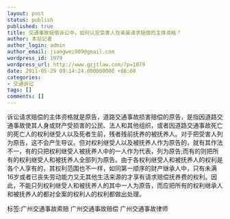 ```yaml
---
layout: post
status: publish
published: true
title: 交通事故赔偿诉讼中，如何认定受害人及亲属请求赔偿的主体资格？
author: 本站记者
author_login: admin
author_email: jiangwei909@gmail.com
wordpress_id: 1079
wordpress_url: http://www.gzjtlaw.com/?p=1079
date: 2011-05-29 09:14:24.000000000 +08:00
categories:
- 交通诉讼
tags: []
comments: []
---
```

诉讼请求赔偿的主体资格就是原告，道路交通事故损害赔偿的原告，是指因道路交通事故使其人身或财产受损害的公民、法人和其他组织，或者因道路交通事故死亡的死亡人的权利继受人以及死者生前，残者残前抚养的被抚养人。对于把受害人列为原告，这不会产生导议。但对权利继受人以及被抚养人作为原告的，就有其作法不一，有的只把权利继受人被抚养人中的一人作为代表，列为原告;而有的则把所有的权利继受人和被抚养人全部列为原告。由于各权利继受人和被抚养人的权利是各个人享有的，其权利范围也不一样，如同第一顺序的财产继承人中，只有未满16岁或者已丧失劳动能力又无其他生活来源的才享有请求赔偿抚养费的权利。因此，不能只列权利继受人和被抚养人的其中一人为原告，而应把所有的权利继承人和被抚养人的都对全案的权利人的权利都做出处理。标签:广州交通事故索赔 广州交通事故赔偿 广州交通事故律师
